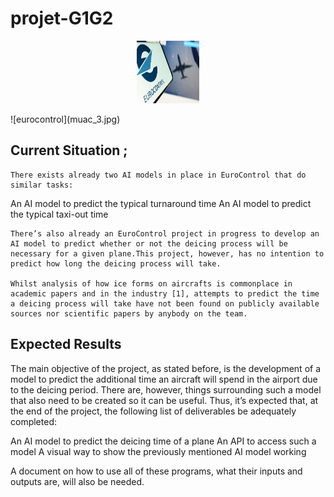 # projet-G1G2
<p align="center">
  <img src="muac_3.jpg" alt="Alternative Text" width="100" height="100">
</p>
![eurocontrol](muac_3.jpg)

## Current Situation ;	
	There exists already two AI models in place in EuroControl that do similar tasks:
An AI model to predict the typical turnaround time
An AI model to predict the typical taxi-out time

	There’s also already an EuroControl project in progress to develop an AI model to predict whether or not the deicing process will be necessary for a given plane.This project, however, has no intention to predict how long the deicing process will take.

	Whilst analysis of how ice forms on aircrafts is commonplace in academic papers and in the industry [1], attempts to predict the time a deicing process will take have not been found on publicly available sources nor scientific papers by anybody on the team.

## Expected Results

 The main objective of the project, as stated before, is the development of a model to predict the additional time an aircraft will spend in the airport due to the deicing period. There are, however, things surrounding such a model that also need to be created so it can be useful. Thus, it’s expected that, at the end of the project, the following list of deliverables be adequately completed:

An AI model to predict the deicing time of a plane
An API to access such a model
A visual way to show the previously mentioned AI model working
	
A document on how to use all of these programs, what their inputs and outputs are, will also be needed.
